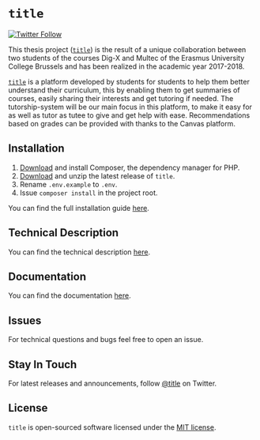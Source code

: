 # `title` 

[![Twitter Follow](https://img.shields.io/twitter/follow/espadrine.svg?style=social&label=Follow)](https://twitter.com/title)

This thesis project ([`title`](https://title.com/)) is the result of a unique 
collaboration between two students of the courses Dig-X and Multec of the 
Erasmus University College Brussels and has been realized in the academic 
year 2017-2018.

[`title`](https://title.com/) is a platform developed by students for students 
to help them better understand their curriculum, this by enabling them to get 
summaries of courses, easily sharing their interests and get tutoring if needed.
The tutorship-system will be our main focus in this platform, to make it easy
for as well as tutor as tutee to give and get help with ease. Recommendations
based on grades can be provided with thanks to the Canvas platform.

## Installation

1. [Download](https://getcomposer.org/download/) and install Composer, the dependency manager for PHP.  
2. [Download](https://github.com/df-jonas/BP2017-2018/releases) and unzip the latest release of `title`.  
3. Rename `.env.example` to `.env`.  
4. Issue `composer install` in the project root.

You can find the full installation guide [here](https://github.com/df-jonas/BP2017-2018/wiki/Installation).

## Technical Description

You can find the technical description [here](https://github.com/df-jonas/BP2017-2018/wiki/Technical-description).

## Documentation

You can find the documentation [here](https://github.com/df-jonas/BP2017-2018/wiki).

## Issues

For technical questions and bugs feel free to open an issue.

## Stay In Touch

For latest releases and announcements, follow [@title](https://twitter.com/) on Twitter.

## License

`title` is open-sourced software licensed under the [MIT license](https://opensource.org/licenses/MIT).

